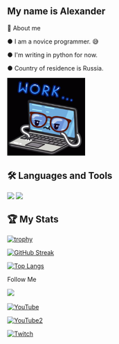 ﻿## My name is Alexander

🤖 About me

● I am a novice programmer. 😅

● I'm writing in python for now. 

● Country of residence is Russia.

<img src="https://github.com/Komorif/Komorif/blob/main/assets/work-computer.gif" alt="The Unlimited" width="180"/>

## 🛠️ Languages and Tools

<img src="https://img.shields.io/badge/Python-090909?style=for-the-badge&logo=Python&logoColor=DCEB35"/> <img src="https://img.shields.io/badge/C Sharp-090909?style=for-the-badge&logo=C Sharp&logoColor=6A207B"/>

## 🏆 My Stats

[![trophy](https://github-profile-trophy.vercel.app/?username=ryo-ma&theme=onedark)](https://github.com/ryo-ma/github-profile-trophy)

[![GitHub Streak](https://streak-stats.demolab.com/?user=Komorif&theme=dark)](https://git.io/streak-stats)

[![Top Langs](https://github-readme-stats.vercel.app/api/top-langs/?username=Komorif&hide_progress=true)](https://github.com/anuraghazra/github-readme-stats)


Follow Me

<img src="https://img.shields.io/badge/-YouTube-090909?style=for-the-badge&logo=YouTube&logoColor=FE1901"> 

[![YouTube](https://img.shields.io/badge/-YouTube-090909?style=for-the-badge&logo=YouTube&logoColor=FE1901)](https://www.youtube.com/channel/UC9EJAIYe4sL0iGB_huHTqHw)

[![YouTube2](https://img.shields.io/badge/-YouTube2-090909?style=for-the-badge&logo=YouTube&logoColor=FE1901)](https://www.youtube.com/channel/UCb2GlPOgqB_VpWTvQM_dzKg)

[![Twitch](https://img.shields.io/badge/-Twitch-090909?style=for-the-badge&logo=YouTube&logoColor=B03AFF)](https://www.twitch.tv/komorifn)